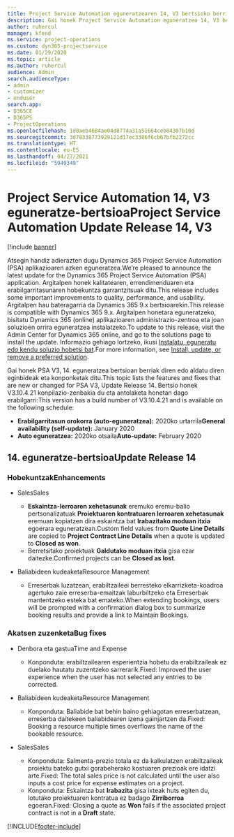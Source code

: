 ```yaml
---
title: Project Service Automation eguneratzearen 14, V3 bertsioko berrikuntzak edo aldaketak
description: Gai honek Project Service Automation eguneratzea 14, V3 bertsioko berritasunei buruzko informazioa ematen du.
author: ruhercul
manager: kfend
ms.service: project-operations
ms.custom: dyn365-projectservice
ms.date: 01/29/2020
ms.topic: article
ms.author: ruhercul
audience: Admin
search.audienceType:
- admin
- customizer
- enduser
search.app:
- D365CE
- D365PS
- ProjectOperations
ms.openlocfilehash: 1d0aeb4684ae04d8774a31a51664ceb84307b10d
ms.sourcegitcommit: 3d78338773929121d17ec3386f6cb67bfb2272cc
ms.translationtype: HT
ms.contentlocale: eu-ES
ms.lasthandoff: 04/27/2021
ms.locfileid: "5949349"
---
```

# <a name="project-service-automation-update-release-14-v3"></a><span data-ttu-id="aa9d0-103">Project Service Automation 14, V3 eguneratze-bertsioa</span><span class="sxs-lookup"><span data-stu-id="aa9d0-103">Project Service Automation Update Release 14, V3</span></span>

[!include [banner](../includes/psa-now-project-operations.md)]

<span data-ttu-id="aa9d0-104">Atsegin handiz adierazten dugu Dynamics 365 Project Service Automation (PSA) aplikazioaren azken eguneratzea.</span><span class="sxs-lookup"><span data-stu-id="aa9d0-104">We’re pleased to announce the latest update for the Dynamics 365 Project Service Automation (PSA) application.</span></span> <span data-ttu-id="aa9d0-105">Argitalpen honek kalitatearen, errendimenduaren eta erabilgarritasunaren hobekuntza garrantzitsuak ditu.</span><span class="sxs-lookup"><span data-stu-id="aa9d0-105">This release includes some important improvements to quality, performance, and usability.</span></span> <span data-ttu-id="aa9d0-106">Argitalpen hau bateragarria da Dynamics 365 9.x bertsioarekin.</span><span class="sxs-lookup"><span data-stu-id="aa9d0-106">This release is compatible with Dynamics 365 9.x.</span></span> <span data-ttu-id="aa9d0-107">Argitalpen honetara eguneratzeko, bisitatu Dynamics 365 (online) aplikazioaren administrazio-zentroa eta joan soluzioen orrira eguneratzea instalatzeko.</span><span class="sxs-lookup"><span data-stu-id="aa9d0-107">To update to this release, visit the Admin Center for Dynamics 365 online, and go to the solutions page to install the update.</span></span> <span data-ttu-id="aa9d0-108">Informazio gehiago lortzeko, ikusi [Instalatu, eguneratu edo kendu soluzio hobetsi bat](/power-platform/admin/install-remove-preferred-solution).</span><span class="sxs-lookup"><span data-stu-id="aa9d0-108">For more information, see [Install, update, or remove a preferred solution](/power-platform/admin/install-remove-preferred-solution).</span></span>

<span data-ttu-id="aa9d0-109">Gai honek PSA V3, 14. eguneratzea bertsioan berriak diren edo aldatu diren eginbideak eta konponketak ditu.</span><span class="sxs-lookup"><span data-stu-id="aa9d0-109">This topic lists the features and fixes that are new or changed for PSA V3, Update Release 14.</span></span> <span data-ttu-id="aa9d0-110">Bertsio honek V3.10.4.21 konpilazio-zenbakia du eta antolaketa honetan dago erabilgarri:</span><span class="sxs-lookup"><span data-stu-id="aa9d0-110">This version has a build number of V3.10.4.21 and is available on the following schedule:</span></span>

- <span data-ttu-id="aa9d0-111">**Erabilgarritasun orokorra (auto-eguneratzea):** 2020ko urtarrila</span><span class="sxs-lookup"><span data-stu-id="aa9d0-111">**General availability (self-update):** January 2020</span></span>
- <span data-ttu-id="aa9d0-112">**Auto eguneratzea:** 2020ko otsaila</span><span class="sxs-lookup"><span data-stu-id="aa9d0-112">**Auto-update:** February 2020</span></span>

## <a name="update-release-14"></a><span data-ttu-id="aa9d0-113">14. eguneratze-bertsioa</span><span class="sxs-lookup"><span data-stu-id="aa9d0-113">Update Release 14</span></span>

### <a name="enhancements"></a><span data-ttu-id="aa9d0-114">Hobekuntzak</span><span class="sxs-lookup"><span data-stu-id="aa9d0-114">Enhancements</span></span>

- <span data-ttu-id="aa9d0-115">Sales</span><span class="sxs-lookup"><span data-stu-id="aa9d0-115">Sales</span></span>

     - <span data-ttu-id="aa9d0-116">**Eskaintza-lerroaren xehetasunak** eremuko eremu-balio pertsonalizatuak **Proiektuaren kontratuaren lerroaren xehetasunak** eremuan kopiatzen dira eskaintza bat **Irabazitako moduan itxia** egoerara eguneratzean.</span><span class="sxs-lookup"><span data-stu-id="aa9d0-116">Custom field values from **Quote Line Details** are copied to **Project Contract Line Details** when a quote is updated to **Closed as won**.</span></span>
     - <span data-ttu-id="aa9d0-117">Berretsitako proiektuak **Galdutako moduan itxia** gisa ezar daitezke.</span><span class="sxs-lookup"><span data-stu-id="aa9d0-117">Confirmed projects can be **Closed as lost**.</span></span>

- <span data-ttu-id="aa9d0-118">Baliabideen kudeaketa</span><span class="sxs-lookup"><span data-stu-id="aa9d0-118">Resource Management</span></span>

     - <span data-ttu-id="aa9d0-119">Erreserbak luzatzean, erabiltzaileei berresteko elkarrizketa-koadroa agertuko zaie erreserba-emaitzak laburbiltzeko eta Erreserbak mantentzeko esteka bat emateko.</span><span class="sxs-lookup"><span data-stu-id="aa9d0-119">When extending bookings, users will be prompted with a confirmation dialog box to summarize booking results and provide a link to Maintain Bookings.</span></span>


### <a name="bug-fixes"></a><span data-ttu-id="aa9d0-120">Akatsen zuzenketa</span><span class="sxs-lookup"><span data-stu-id="aa9d0-120">Bug fixes</span></span>

- <span data-ttu-id="aa9d0-121">Denbora eta gastua</span><span class="sxs-lookup"><span data-stu-id="aa9d0-121">Time and Expense</span></span>

     - <span data-ttu-id="aa9d0-122">Konponduta: erabiltzailearen esperientzia hobetu da erabiltzaileak ez duelako hautatu zuzentzeko sarrerarik.</span><span class="sxs-lookup"><span data-stu-id="aa9d0-122">Fixed: Improved the user experience when the user has not selected any entries to be corrected.</span></span>

- <span data-ttu-id="aa9d0-123">Baliabideen kudeaketa</span><span class="sxs-lookup"><span data-stu-id="aa9d0-123">Resource Management</span></span>

     - <span data-ttu-id="aa9d0-124">Konponduta: Baliabide bat behin baino gehiagotan erreserbatzean, erreserba daitekeen baliabidearen izena gainjartzen da.</span><span class="sxs-lookup"><span data-stu-id="aa9d0-124">Fixed: Booking a resource multiple times overflows the name of the bookable resource.</span></span>

- <span data-ttu-id="aa9d0-125">Sales</span><span class="sxs-lookup"><span data-stu-id="aa9d0-125">Sales</span></span>

     - <span data-ttu-id="aa9d0-126">Konponduta: Salmenta-prezio totala ez da kalkulatzen erabiltzaileak proiektu bateko gutxi gorabeherako kostuaren prezioak ere idatzi arte.</span><span class="sxs-lookup"><span data-stu-id="aa9d0-126">Fixed: The total sales price is not calculated until the user also inputs a cost price for expense estimates on a project.</span></span>
     - <span data-ttu-id="aa9d0-127">Konponduta: Eskaintza bat **Irabazita** gisa ixteak huts egiten du, lotutako proiektuaren kontratua ez badago **Zirriborroa** egoeran.</span><span class="sxs-lookup"><span data-stu-id="aa9d0-127">Fixed: Closing a quote as **Won** fails if the associated project contract is not in a **Draft** state.</span></span>



[!INCLUDE[footer-include](../includes/footer-banner.md)]